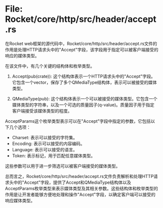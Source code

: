# File: Rocket/core/http/src/header/accept.rs

在Rocket web框架的源代码中，Rocket/core/http/src/header/accept.rs文件的作用是处理HTTP请求头中的"Accept"字段，该字段用于指定可以被客户端接受的响应的媒体类型。

在该文件中，有几个关键的结构体和枚举类型。

1. Accept(pub(crate)): 这个结构体表示一个HTTP请求头中的"Accept"字段。它包含一个vector，保存了多个QMediaType结构体，表示可以被接受的媒体类型。

2. QMediaType(pub): 这个结构体表示一个可以被接受的媒体类型。它包含一个媒体类型的字符串，以及一个可选的质量因子(q-value)。质量因子用于指定客户端接受该媒体类型的程度。

AcceptParams这个枚举类型表示可以在"Accept"字段中指定的参数，它包括以下几个选项：

- Charset: 表示可以接受的字符集。
- Encoding: 表示可以接受的内容编码。
- Language: 表示可以接受的语言。
- Token: 表示标记，用于匹配任意媒体类型。

这些参数可以用于进一步筛选可以被客户端接受的媒体类型。

总而言之，Rocket/core/http/src/header/accept.rs文件负责解析和处理HTTP请求头中的"Accept"字段，提供了Accept和QMediaType结构体以及AcceptParams枚举类型来表示媒体类型及其相关参数。这些结构体和枚举类型的作用是让开发者能够方便地处理和操作"Accept"字段，以确定客户端可以接受的响应媒体类型。

